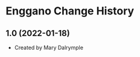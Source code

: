 Enggano Change History
====================

1.0 (2022-01-18)
----------------
* Created by Mary Dalrymple
